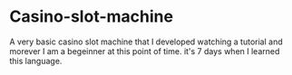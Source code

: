 # Casino-slot-machine
A very basic casino slot machine that I developed watching a tutorial and morever I am a begeinner at this point of time. it's 7 days when I learned this language.
